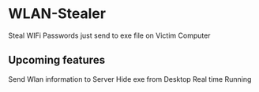 # WLAN-Stealer
Steal WIFi Passwords just send to exe file on Victim Computer
## Upcoming features
Send Wlan information to Server
Hide exe from Desktop
Real time Running 
